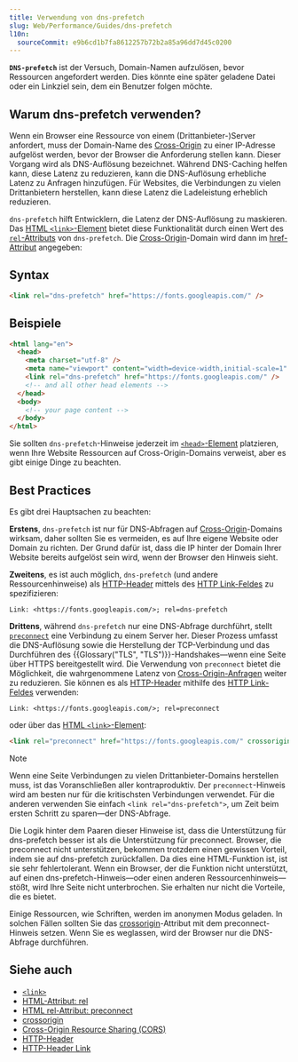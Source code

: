 ```yaml
---
title: Verwendung von dns-prefetch
slug: Web/Performance/Guides/dns-prefetch
l10n:
  sourceCommit: e9b6cd1b7fa8612257b72b2a85a96dd7d45c0200
---
```


**`DNS-prefetch`** ist der Versuch, Domain-Namen aufzulösen, bevor Ressourcen angefordert werden. Dies könnte eine später geladene Datei oder ein Linkziel sein, dem ein Benutzer folgen möchte.

## Warum dns-prefetch verwenden?

Wenn ein Browser eine Ressource von einem (Drittanbieter-)Server anfordert, muss der Domain-Name des [Cross-Origin](/de/docs/Web/HTTP/Guides/CORS) zu einer IP-Adresse aufgelöst werden, bevor der Browser die Anforderung stellen kann. Dieser Vorgang wird als DNS-Auflösung bezeichnet. Während DNS-Caching helfen kann, diese Latenz zu reduzieren, kann die DNS-Auflösung erhebliche Latenz zu Anfragen hinzufügen. Für Websites, die Verbindungen zu vielen Drittanbietern herstellen, kann diese Latenz die Ladeleistung erheblich reduzieren.

`dns-prefetch` hilft Entwicklern, die Latenz der DNS-Auflösung zu maskieren. Das [HTML `<link>`-Element](/de/docs/Web/HTML/Reference/Elements/link) bietet diese Funktionalität durch einen Wert des [`rel`-Attributs](/de/docs/Web/HTML/Reference/Attributes/rel) von `dns-prefetch`. Die [Cross-Origin](/de/docs/Web/HTTP/Guides/CORS)-Domain wird dann im [href-Attribut](/de/docs/Web/HTML/Reference/Attributes) angegeben:

## Syntax

```html
<link rel="dns-prefetch" href="https://fonts.googleapis.com/" />
```

## Beispiele

```html
<html lang="en">
  <head>
    <meta charset="utf-8" />
    <meta name="viewport" content="width=device-width,initial-scale=1" />
    <link rel="dns-prefetch" href="https://fonts.googleapis.com/" />
    <!-- and all other head elements -->
  </head>
  <body>
    <!-- your page content -->
  </body>
</html>
```

Sie sollten `dns-prefetch`-Hinweise jederzeit im [`<head>`-Element](/de/docs/Web/HTML/Reference/Elements/head) platzieren, wenn Ihre Website Ressourcen auf Cross-Origin-Domains verweist, aber es gibt einige Dinge zu beachten.

## Best Practices

Es gibt drei Hauptsachen zu beachten:

**Erstens**, `dns-prefetch` ist nur für DNS-Abfragen auf [Cross-Origin](/de/docs/Web/HTTP/Guides/CORS)-Domains wirksam, daher sollten Sie es vermeiden, es auf Ihre eigene Website oder Domain zu richten. Der Grund dafür ist, dass die IP hinter der Domain Ihrer Website bereits aufgelöst sein wird, wenn der Browser den Hinweis sieht.

**Zweitens**, es ist auch möglich, `dns-prefetch` (und andere Ressourcenhinweise) als [HTTP-Header](/de/docs/Web/HTTP/Reference/Headers) mittels des [HTTP Link-Feldes](/de/docs/Web/HTTP/Reference/Headers/Link) zu spezifizieren:

```http
Link: <https://fonts.googleapis.com/>; rel=dns-prefetch
```

**Drittens**, während `dns-prefetch` nur eine DNS-Abfrage durchführt, stellt [`preconnect`](/de/docs/Web/HTML/Reference/Attributes/rel/preconnect) eine Verbindung zu einem Server her. Dieser Prozess umfasst die DNS-Auflösung sowie die Herstellung der TCP-Verbindung und das Durchführen des {{Glossary("TLS", "TLS")}}-Handshakes—wenn eine Seite über HTTPS bereitgestellt wird. Die Verwendung von `preconnect` bietet die Möglichkeit, die wahrgenommene Latenz von [Cross-Origin-Anfragen](/de/docs/Web/HTTP/Guides/CORS) weiter zu reduzieren. Sie können es als [HTTP-Header](/de/docs/Web/HTTP/Reference/Headers) mithilfe des [HTTP Link-Feldes](/de/docs/Web/HTTP/Reference/Headers/Link) verwenden:

```http
Link: <https://fonts.googleapis.com/>; rel=preconnect
```

oder über das [HTML `<link>`-Element](/de/docs/Web/HTML/Reference/Elements/link):

```html
<link rel="preconnect" href="https://fonts.googleapis.com/" crossorigin />
```

> [!NOTE]
> Wenn eine Seite Verbindungen zu vielen Drittanbieter-Domains herstellen muss, ist das Voranschließen aller kontraproduktiv. Der `preconnect`-Hinweis wird am besten nur für die kritischsten Verbindungen verwendet. Für die anderen verwenden Sie einfach `<link rel="dns-prefetch">`, um Zeit beim ersten Schritt zu sparen—der DNS-Abfrage.

Die Logik hinter dem Paaren dieser Hinweise ist, dass die Unterstützung für dns-prefetch besser ist als die Unterstützung für preconnect. Browser, die preconnect nicht unterstützen, bekommen trotzdem einen gewissen Vorteil, indem sie auf dns-prefetch zurückfallen. Da dies eine HTML-Funktion ist, ist sie sehr fehlertolerant. Wenn ein Browser, der die Funktion nicht unterstützt, auf einen dns-prefetch-Hinweis—oder einen anderen Ressourcenhinweis—stößt, wird Ihre Seite nicht unterbrochen. Sie erhalten nur nicht die Vorteile, die es bietet.

Einige Ressourcen, wie Schriften, werden im anonymen Modus geladen. In solchen Fällen sollten Sie das [crossorigin](/de/docs/Web/HTML/Reference/Attributes/crossorigin)-Attribut mit dem preconnect-Hinweis setzen. Wenn Sie es weglassen, wird der Browser nur die DNS-Abfrage durchführen.

## Siehe auch

- [`<link>`](/de/docs/Web/HTML/Reference/Elements/link)
- [HTML-Attribut: rel](/de/docs/Web/HTML/Reference/Attributes/rel)
- [HTML rel-Attribut: preconnect](/de/docs/Web/HTML/Reference/Attributes/rel/preconnect)
- [crossorigin](/de/docs/Web/HTML/Reference/Attributes/crossorigin)
- [Cross-Origin Resource Sharing (CORS)](/de/docs/Web/HTTP/Guides/CORS)
- [HTTP-Header](/de/docs/Web/HTTP/Reference/Headers)
- [HTTP-Header Link](/de/docs/Web/HTTP/Reference/Headers/Link)
